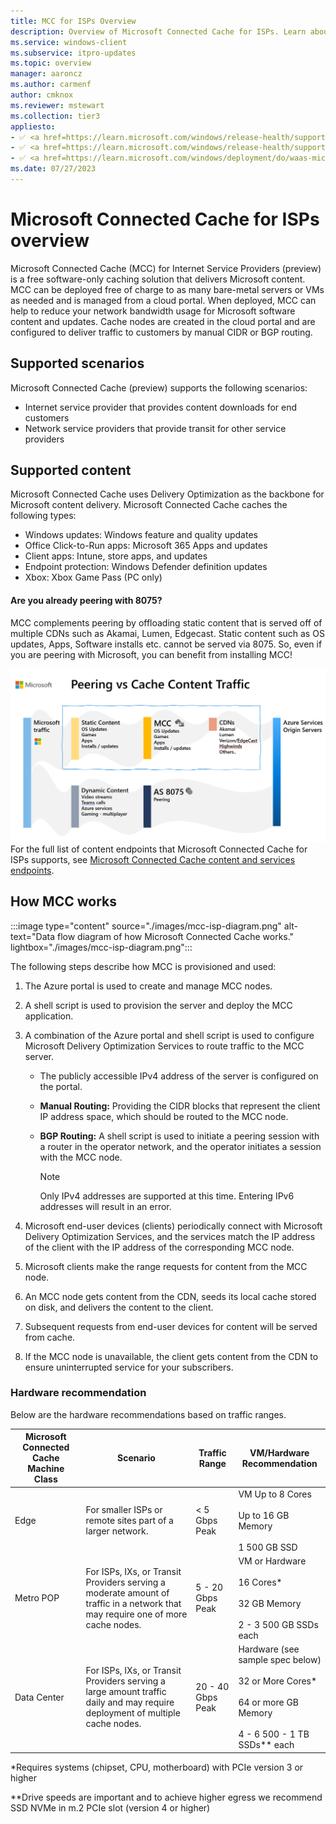 ```yaml
---
title: MCC for ISPs Overview
description: Overview of Microsoft Connected Cache for ISPs. Learn about how MCC works, supported scenarios, and supported content.
ms.service: windows-client
ms.subservice: itpro-updates
ms.topic: overview
manager: aaroncz
ms.author: carmenf
author: cmknox
ms.reviewer: mstewart
ms.collection: tier3
appliesto: 
- ✅ <a href=https://learn.microsoft.com/windows/release-health/supported-versions-windows-client target=_blank>Windows 11</a>
- ✅ <a href=https://learn.microsoft.com/windows/release-health/supported-versions-windows-client target=_blank>Windows 10</a>
- ✅ <a href=https://learn.microsoft.com/windows/deployment/do/waas-microsoft-connected-cache target=_blank>Microsoft Connected Cache for ISPs</a>	
ms.date: 07/27/2023
---
```


# Microsoft Connected Cache for ISPs overview

Microsoft Connected Cache (MCC) for Internet Service Providers (preview) is a free software-only caching solution that delivers Microsoft content. MCC can be deployed free of charge to as many bare-metal servers or VMs as needed and is managed from a cloud portal. When deployed, MCC can help to reduce your network bandwidth usage for Microsoft software content and updates. Cache nodes are created in the cloud portal and are configured to deliver traffic to customers by manual CIDR or BGP routing.

## Supported scenarios

Microsoft Connected Cache (preview) supports the following scenarios:

- Internet service provider that provides content downloads for end customers
- Network service providers that provide transit for other service providers

## Supported content

Microsoft Connected Cache uses Delivery Optimization as the backbone for Microsoft content delivery. Microsoft Connected Cache caches the following types:

- Windows updates: Windows feature and quality updates
- Office Click-to-Run apps: Microsoft 365 Apps and updates
- Client apps: Intune, store apps, and updates
- Endpoint protection: Windows Defender definition updates
- Xbox: Xbox Game Pass (PC only)

#### Are you already peering with 8075?

MCC complements peering by offloading static content that is served off of multiple CDNs such as Akamai, Lumen, Edgecast. Static content such as OS updates, Apps, Software installs etc. cannot be served via 8075. So, even if you are peering with Microsoft, you can benefit from installing MCC!

![mcc-isp-peeringvsmcc](media/mcc-isp-overview/mcc-isp-peeringvsmcc.png)
For the full list of content endpoints that Microsoft Connected Cache for ISPs supports, see [Microsoft Connected Cache content and services endpoints](delivery-optimization-endpoints.md).

## How MCC works

:::image type="content" source="./images/mcc-isp-diagram.png" alt-text="Data flow diagram of how Microsoft Connected Cache works." lightbox="./images/mcc-isp-diagram.png":::

The following steps describe how MCC is provisioned and used:

1. The Azure portal is used to create and manage MCC nodes.

1. A shell script is used to provision the server and deploy the MCC application.

1. A combination of the Azure portal and shell script is used to configure Microsoft Delivery Optimization Services to route traffic to the MCC server.

    - The publicly accessible IPv4 address of the server is configured on the portal.

    - **Manual Routing:** Providing the CIDR blocks that represent the client IP address space, which should be routed to the MCC node.

    - **BGP Routing:** A shell script is used to initiate a peering session with a router in the operator network, and the operator initiates a session with the MCC node.

        > [!NOTE]
        > Only IPv4 addresses are supported at this time. Entering IPv6 addresses will result in an error.

1. Microsoft end-user devices (clients) periodically connect with Microsoft Delivery Optimization Services, and the services match the IP address of the client with the IP address of the corresponding MCC node.

1. Microsoft clients make the range requests for content from the MCC node.

1. An MCC node gets content from the CDN, seeds its local cache stored on disk, and delivers the content to the client.

1. Subsequent requests from end-user devices for content will be served from cache.

1. If the MCC node is unavailable, the client gets content from the CDN to ensure uninterrupted service for your subscribers.
### __Hardware recommendation__

Below are the hardware recommendations based on traffic ranges.


|Microsoft Connected Cache Machine Class | Scenario |Traffic Range|VM/Hardware Recommendation|
| -------- | -------- | -------- | -------- |
| Edge   | For smaller ISPs or remote sites part of a larger network. |< 5 Gbps Peak|VM Up to 8 Cores</br></br>Up to 16 GB Memory</br></br>1 500 GB SSD|
| Metro POP   | For ISPs, IXs, or Transit Providers serving a moderate amount of traffic in a network that may require one of more cache nodes.   |5 - 20 Gbps Peak|VM or Hardware</br></br>16 Cores*</br></br>32 GB Memory</br></br>2 - 3 500 GB SSDs each|
|Data Center|For ISPs, IXs, or Transit Providers serving a large amount traffic daily and may require deployment of multiple cache nodes.|20 - 40 Gbps Peak|Hardware (see sample spec below)</br></br>32 or More Cores*</br></br>64 or more GB Memory</br></br>4 - 6 500 - 1 TB SSDs** each|

*Requires systems (chipset, CPU, motherboard) with PCIe version 3 or higher

**Drive speeds are important and to achieve higher egress we recommend SSD NVMe in m.2 PCIe slot (version 4 or higher)

